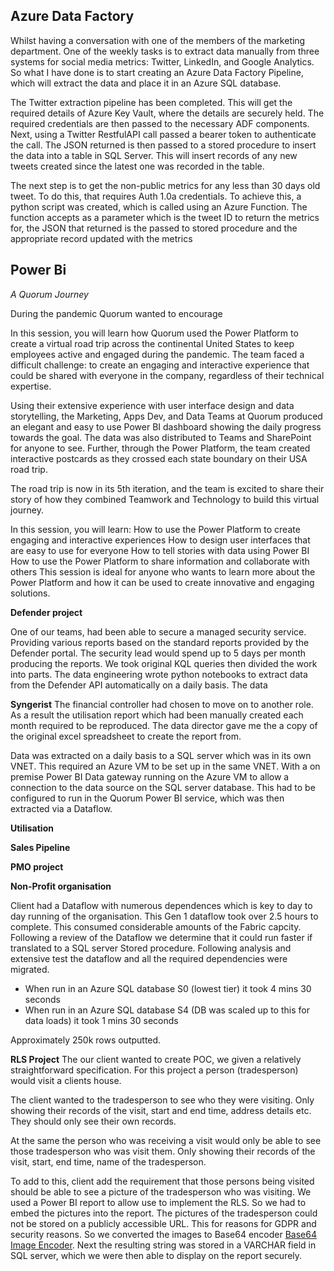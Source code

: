 
## Azure Data Factory

  
Whilst having a conversation with one of the members of the marketing department. One of the weekly tasks is to extract data manually from three systems for social media metrics: Twitter, LinkedIn, and Google Analytics. So what I have done is to start creating an Azure Data Factory Pipeline, which will extract the data and place it in an Azure SQL database.

The Twitter extraction pipeline has been completed. This will get the required details of Azure Key Vault, where the details are securely held. The required credentials are then passed to the necessary ADF components. Next, using a Twitter RestfulAPI call passed a bearer token to authenticate the call. The JSON returned is then passed to a stored procedure to insert the data into a table in SQL Server. This will insert records of any new tweets created since the latest one was recorded in the table.

The next step is to get the non-public metrics for any less than 30 days old tweet. To do this, that requires Auth 1.0a credentials. To achieve this, a python script was created, which is called using an Azure Function. The function accepts as a parameter which is the tweet ID to return the metrics for, the JSON that returned is the passed to stored procedure and the appropriate record updated with the metrics

## Power Bi

*A Quorum Journey*

During the pandemic Quorum wanted to encourage

In this session, you will learn how Quorum used the Power Platform to create a virtual road trip across the continental United States to keep employees active and engaged during the pandemic. The team faced a difficult challenge: to create an engaging and interactive experience that could be shared with everyone in the company, regardless of their technical expertise.

Using their extensive experience with user interface design and data storytelling, the Marketing, Apps Dev, and Data Teams at Quorum produced an elegant and easy to use Power BI dashboard showing the daily progress towards the goal. The data was also distributed to Teams and SharePoint for anyone to see. Further, through the Power Platform, the team created interactive postcards as they crossed each state boundary on their USA road trip.

 The road trip is now in its 5th iteration, and the team is excited to share their story of how they combined Teamwork and Technology to build this virtual journey.

In this session, you will learn:
How to use the Power Platform to create engaging and interactive experiences
How to design user interfaces that are easy to use for everyone
How to tell stories with data using Power BI
How to use the Power Platform to share information and collaborate with others
This session is ideal for anyone who wants to learn more about the Power Platform and how it can be used to create innovative and engaging solutions.

  

**Defender project**

  

One of our teams, had been able to secure a managed security service. Providing various reports based on the standard reports provided by the Defender portal. The security lead would spend up to 5 days per month producing the reports. We took original KQL queries then divided the work into parts. The data engineering wrote python notebooks to extract data from the Defender API automatically on a daily basis. The data

  
  
  

**Syngerist**
The financial controller had chosen to move on to another role. As a result the utilisation report which had been manually created each month required to be reproduced.  The data director gave me the a copy of the original excel spreadsheet to create the report from.

Data was extracted on a daily basis to a SQL server which was in its own VNET. This required an Azure VM to be set up in the same VNET. With a on premise Power BI Data gateway running on the Azure VM to allow a connection to the data source on the SQL server database.  This had to be configured to run in the Quorum Power BI service, which was then extracted via a Dataflow.

  
  

**Utilisation**

**Sales Pipeline**

  

**PMO project**

  
  

**Non-Profit organisation**

Client had a Dataflow with numerous dependences which is key to day to day running of the organisation. This Gen 1 dataflow took over 2.5 hours to complete. This consumed considerable amounts of the Fabric capcity. Following a review of the Dataflow we determine that it could run faster if translated to a SQL server Stored procedure. Following analysis and extensive test the dataflow and all the required dependencies were migrated.

 - When run in an Azure SQL database S0 (lowest tier) it took 4 mins 30 seconds 
 -   When run in an Azure SQL database S4 (DB was scaled up to this for data loads) it took 1 mins 30 seconds

Approximately 250k rows outputted.

**RLS Project**
The our client wanted to create POC, we given a relatively straightforward specification. For this project a person (tradesperson) would visit a clients house. 

The client wanted to the tradesperson to see who they were visiting. Only showing their records of the visit, start and end time, address details etc. They should only see their own records.

At the same the person who was receiving a visit would only be able to see those tradesperson who was visit them.  Only showing their records of the visit, start, end time, name of the tradesperson.

To add to this, client add the requirement that those persons being visited should be able to see a picture of the tradesperson who was visiting. We used a Power BI report to allow use to implement the RLS. So we had to embed the pictures into the report. The pictures of the tradesperson could not be stored on a publicly accessible URL. This for reasons for GDPR and security reasons. So we converted the images to Base64 encoder [Base64 Image Encoder](https://www.base64-image.de/). Next the resulting string was stored in a VARCHAR field in SQL server, which we were then able to display on the report securely.